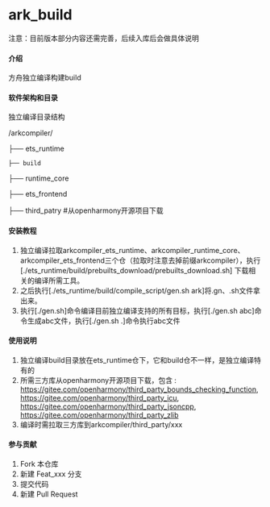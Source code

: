 # ark_build
注意：目前版本部分内容还需完善，后续入库后会做具体说明

#### 介绍
方舟独立编译构建build

#### 软件架构和目录
独立编译目录结构

/arkcompiler/ 

├── ets_runtime 

    ├── build     
           
├── runtime_core   
          
├── ets_frontend         

├── third_patry         #从openharmony开源项目下载


#### 安装教程
1.  独立编译拉取arkcompiler_ets_runtime、arkcompiler_runtime_core、arkcompiler_ets_frontend三个仓（拉取时注意去掉前缀arkcompiler），执行[./ets_runtime/build/prebuilts_download/prebuilts_download.sh] 下载相关的编译所需工具。
2.  之后执行[./ets_runtime/build/compile_script/gen.sh ark]将.gn、.sh文件拿出来。
3.  执行[./gen.sh]命令编译目前独立编译支持的所有目标，执行[./gen.sh abc]命令生成abc文件，执行[./gen.sh .]命令执行abc文件

#### 使用说明

1.  独立编译build目录放在ets_runtime仓下，它和build仓不一样，是独立编译特有的
2.  所需三方库从openharmony开源项目下载，包含 :
        https://gitee.com/openharmony/third_party_bounds_checking_function,
        https://gitee.com/openharmony/third_party_icu,
        https://gitee.com/openharmony/third_party_jsoncpp,
        https://gitee.com/openharmony/third_party_zlib
3.  编译时需拉取三方库到arkcompiler/third_party/xxx

#### 参与贡献

1.  Fork 本仓库
2.  新建 Feat_xxx 分支
3.  提交代码
4.  新建 Pull Request

